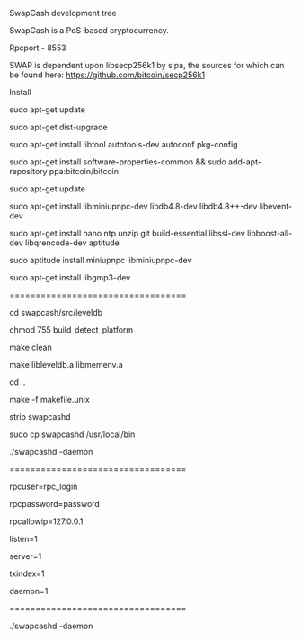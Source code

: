 
SwapCash development tree

SwapCash is a PoS-based cryptocurrency.

Rpcport - 8553

SWAP is dependent upon libsecp256k1 by sipa, the sources for which can be found here:
https://github.com/bitcoin/secp256k1

Install

sudo apt-get update

sudo apt-get dist-upgrade

sudo apt-get install libtool autotools-dev autoconf pkg-config 

sudo apt-get install software-properties-common && sudo add-apt-repository ppa:bitcoin/bitcoin 

sudo apt-get update 

sudo apt-get install libminiupnpc-dev libdb4.8-dev libdb4.8++-dev libevent-dev

sudo apt-get install nano ntp unzip git build-essential libssl-dev libboost-all-dev libqrencode-dev aptitude

sudo aptitude install miniupnpc libminiupnpc-dev

sudo apt-get install libgmp3-dev

==================================

cd swapcash/src/leveldb

chmod 755 build_detect_platform

make clean

make libleveldb.a libmemenv.a

cd ..

make -f makefile.unix

strip swapcashd

sudo cp swapcashd /usr/local/bin

./swapcashd -daemon

==================================

rpcuser=rpc_login

rpcpassword=password

rpcallowip=127.0.0.1

listen=1

server=1

txindex=1

daemon=1

==================================

./swapcashd -daemon
